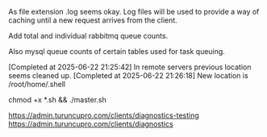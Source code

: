 As file extension .log seems okay. Log files will be used to provide a way of caching until a new request arrives from the client.

Add total and individual rabbitmq queue counts.

Also mysql queue counts of certain tables used for task queuing.

[Completed at 2025-06-22 21:25:42] In remote servers previous location seems cleaned up.
[Completed at 2025-06-22 21:26:18] New location is /root/home/.shell

chmod +x *.sh && ./master.sh

https://admin.turuncupro.com/clients/diagnostics-testing
https://admin.turuncupro.com/clients/diagnostics
